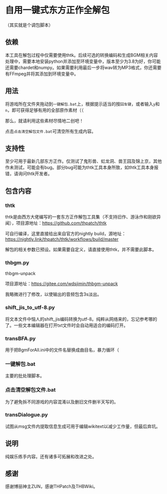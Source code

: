 # 自用一键式东方正作全解包

（其实就是个调包脚本）

## 依赖

本工具在解包过程中仅需要使用thtk。后续可选的转换编码和生成BGM相关内容处理中，需要本地安装python并添加至环境变量中，版本至少为3.8为好，你可能还需要chardet和numpy。如果需要利用最后一步将wav转为MP3格式，你还需要有FFmpeg并将其添加到环境变量中。

## 用法

将游戏所在文件夹拖动到```一键解包.bat```上，根据提示适当的按```回车键```，或者输入```y```和```n```，即可获得足够有用的全部原作素材（（ 

那么，就请利用这些素材尽情地二创吧！

点击```点击清空解包文件.bat```可清空所有生成内容。

## 支持性

至少可用于最新几部东方正作。仅测试了鬼形兽、虹龙洞、兽王园及锦上京，其他作未测试，可能会有bug。部分bug可能为thtk工具本身所致，如thtk工具本身报错，请询问thtk开发者。

## 包含内容

### thtk

thtk是由西方大佬编写的一套东方正作解包工具集（不支持旧作、游泳作和刚欲异闻），项目源地址：<https://github.com/thpatch/thtk>

可自行编译，这里直接给出来自官方的nightly build，源地址：<https://nightly.link/thpatch/thtk/workflows/build/master>

解包的相关参数已预设。如果需要自定义，请直接使用thtk，并不需要此脚本。

### thbgm.py

thbgm-unpack

项目源地址：<https://gitee.com/wdsjimin/thbgm-unpack>

我略微进行了修改，以使输出的音频包含3s淡出。

### shift_jis_to_utf-8.py

将文本文件中恼人的shift_jis编码转换为utf-8。纯粹从网络来的，忘记参考哪的了。一些文本编辑器在打开txt文件时会自动用适合的编码打开。

### transBFA.py

用于把BgmForAll.ini中的文件名替换成曲目名，暴力循环（

### 一键解包.bat

主要的批处理脚本。

### 点击清空解包文件.bat

为了避免拆不同游戏的内容混淆以及删旧文件删半天写的。

### transDialogue.py

试图从msg文件内提取信息生成可用于编辑wikitext以减少工作量，但最后弃坑。

## 说明

纯娱乐练手内容。还有诸多可拓展和改进之处。

## 感谢

感谢博丽神主ZUN，感谢THPatch及THBWiki。
